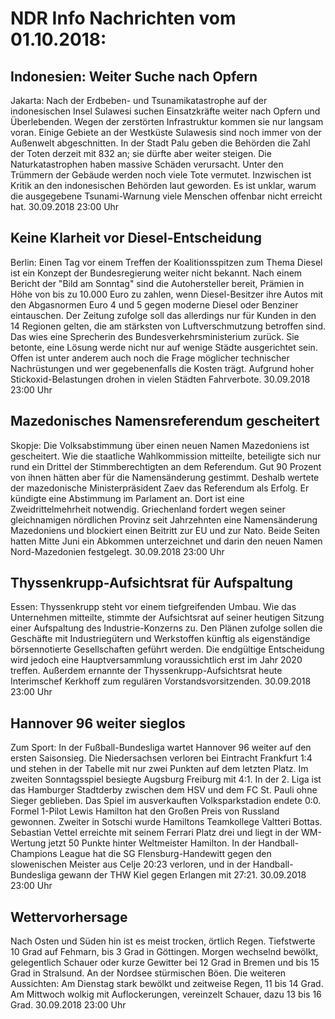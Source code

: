 # NDR Info Nachrichten vom 01.10.2018:


## Indonesien: Weiter Suche nach Opfern
Jakarta: Nach der Erdbeben- und Tsunamikatastrophe auf der indonesischen Insel Sulawesi suchen Einsatzkräfte weiter nach Opfern und Überlebenden. Wegen der zerstörten Infrastruktur kommen sie nur langsam voran. Einige Gebiete an der Westküste Sulawesis sind noch immer von der Außenwelt abgeschnitten. In der Stadt Palu geben die Behörden die Zahl der Toten derzeit mit 832 an; sie dürfte aber weiter steigen. Die Naturkatastrophen haben massive Schäden verursacht. Unter den Trümmern der Gebäude werden noch viele Tote vermutet. Inzwischen ist Kritik an den indonesischen Behörden laut geworden. Es ist unklar, warum die ausgegebene Tsunami-Warnung viele Menschen offenbar nicht erreicht hat. 30.09.2018 23:00 Uhr 

## Keine Klarheit vor Diesel-Entscheidung
Berlin: Einen Tag vor einem Treffen der Koalitionsspitzen zum Thema Diesel ist ein Konzept der Bundesregierung weiter nicht bekannt. Nach einem Bericht der "Bild am Sonntag" sind die Autohersteller bereit, Prämien in Höhe von bis zu 10.000 Euro zu zahlen, wenn Diesel-Besitzer ihre Autos mit den Abgasnormen Euro 4 und 5 gegen moderne Diesel oder Benziner eintauschen. Der Zeitung zufolge soll das allerdings nur für Kunden in den 14 Regionen gelten, die am stärksten von Luftverschmutzung betroffen sind. Das wies eine Sprecherin des Bundesverkehrsministerium zurück. Sie betonte, eine Lösung werde nicht nur auf wenige Städte ausgerichtet sein. Offen ist unter anderem auch noch die Frage möglicher technischer Nachrüstungen und wer gegebenenfalls die Kosten trägt. Aufgrund hoher Stickoxid-Belastungen drohen in vielen Städten Fahrverbote. 30.09.2018 23:00 Uhr 

## Mazedonisches Namensreferendum gescheitert
Skopje: Die Volksabstimmung über einen neuen Namen Mazedoniens ist gescheitert. Wie die staatliche Wahlkommission mitteilte, beteiligte sich nur rund ein Drittel der Stimmberechtigten an dem Referendum. Gut 90 Prozent von ihnen hätten aber für die Namensänderung gestimmt. Deshalb wertete der mazedonische Ministerpräsident Zaev das Referendum als Erfolg. Er kündigte eine Abstimmung im Parlament an. Dort ist eine Zweidrittelmehrheit notwendig. Griechenland fordert wegen seiner gleichnamigen nördlichen Provinz seit Jahrzehnten eine Namensänderung Mazedoniens und blockiert einen Beitritt zur EU und zur Nato. Beide Seiten hatten Mitte Juni ein Abkommen unterzeichnet und darin den neuen Namen Nord-Mazedonien festgelegt. 30.09.2018 23:00 Uhr 

## Thyssenkrupp-Aufsichtsrat für Aufspaltung
Essen: Thyssenkrupp steht vor einem tiefgreifenden Umbau. Wie das Unternehmen mitteilte, stimmte der Aufsichtsrat auf seiner heutigen Sitzung einer Aufspaltung des Industrie-Konzerns zu. Den Plänen zufolge sollen die Geschäfte mit Industriegütern und Werkstoffen künftig als eigenständige börsennotierte Gesellschaften geführt werden. Die endgültige Entscheidung wird jedoch eine Hauptversammlung voraussichtlich erst im Jahr 2020 treffen. Außerdem ernannte der Thyssenkrupp-Aufsichtsrat heute Interimschef Kerkhoff zum regulären Vorstandsvorsitzenden. 30.09.2018 23:00 Uhr 

## Hannover 96 weiter sieglos
Zum Sport: In der Fußball-Bundesliga wartet Hannover 96 weiter auf den ersten Saisonsieg. Die Niedersachsen verloren bei Eintracht Frankfurt 1:4 und stehen in der Tabelle mit nur zwei Punkten auf dem letzten Platz. Im zweiten Sonntagsspiel besiegte Augsburg Freiburg mit 4:1. In der 2. Liga ist das Hamburger Stadtderby zwischen dem HSV und dem FC St. Pauli ohne Sieger geblieben. Das Spiel im ausverkauften Volksparkstadion endete 0:0. Formel 1-Pilot Lewis Hamilton hat den Großen Preis von Russland gewonnen. Zweiter in Sotschi wurde Hamiltons Teamkollege Valtteri Bottas. Sebastian Vettel erreichte mit seinem Ferrari Platz drei und liegt in der WM-Wertung jetzt 50 Punkte hinter Weltmeister Hamilton. In der Handball-Champions League hat die SG Flensburg-Handewitt gegen den slowenischen Meister aus Celje 20:23 verloren, und in der Handball-Bundesliga gewann der THW Kiel gegen Erlangen mit 27:21. 30.09.2018 23:00 Uhr 

## Wettervorhersage
Nach Osten und Süden hin ist es meist trocken, örtlich Regen. Tiefstwerte 10 Grad auf Fehmarn, bis 3 Grad in Göttingen. Morgen wechselnd bewölkt, gelegentlich Schauer oder kurze Gewitter bei 12 Grad in Bremen und bis 15 Grad in Stralsund. An der Nordsee stürmischen Böen. Die weiteren Aussichten: Am Dienstag stark bewölkt und zeitweise Regen, 11 bis 14 Grad. Am Mittwoch wolkig mit Auflockerungen, vereinzelt Schauer, dazu 13 bis 16 Grad. 30.09.2018 23:00 Uhr 

